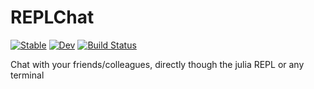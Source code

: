 # REPLChat

[![Stable](https://img.shields.io/badge/docs-stable-blue.svg)](https://Sov-trotter.github.io/REPLChat.jl/stable)
[![Dev](https://img.shields.io/badge/docs-dev-blue.svg)](https://Sov-trotter.github.io/REPLChat.jl/dev)
[![Build Status](https://github.com/Sov-trotter/REPLChat.jl/workflows/CI/badge.svg)](https://github.com/Sov-trotter/REPLChat.jl/actions)

Chat with your friends/colleagues, directly though the julia REPL or any terminal

